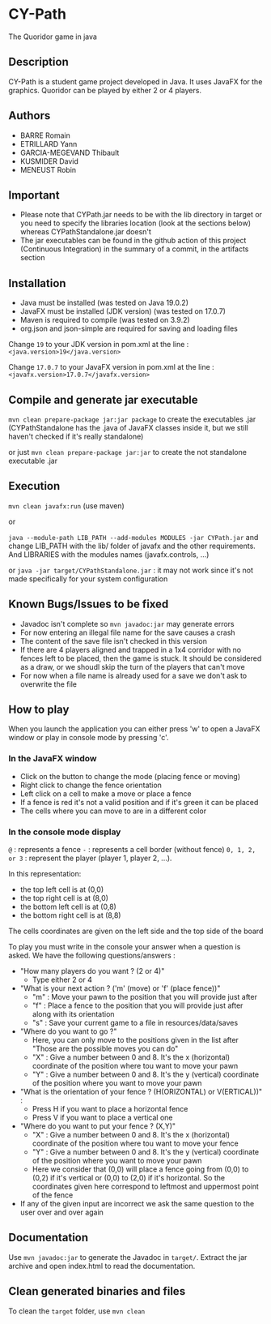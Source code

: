 # CY-Path

The Quoridor game in java

## Description

CY-Path is a student game project developed in Java. It uses JavaFX for the graphics. 
Quoridor can be played by either 2 or 4 players.

## Authors

* BARRE Romain
* ETRILLARD Yann
* GARCIA-MEGEVAND Thibault
* KUSMIDER David
* MENEUST Robin

## Important

- Please note that CYPath.jar needs to be with the lib directory in target or you need to specify the libraries location (look at the sections below) whereas CYPathStandalone.jar doesn't
- The jar executables can be found in the github action of this project (Continuous Integration) in the summary of a commit, in the artifacts section

## Installation

- Java must be installed (was tested on Java 19.0.2)
- JavaFX must be installed (JDK version) (was tested on 17.0.7)
- Maven is required to compile (was tested on 3.9.2)
- org.json and json-simple are required for saving and loading files

Change `19` to your JDK version in pom.xml at the line :
`<java.version>19</java.version>`

Change `17.0.7` to your JavaFX version in pom.xml at the line :
`<javafx.version>17.0.7</javafx.version>`


## Compile and generate jar executable

`mvn clean prepare-package jar:jar package` to create the executables .jar (CYPathStandalone has the .java of JavaFX classes inside it, but we still haven't checked if it's really standalone)

or just `mvn clean prepare-package jar:jar` to create the not standalone executable .jar

## Execution

`mvn clean javafx:run` (use maven)

or

`java --module-path LIB_PATH --add-modules MODULES -jar CYPath.jar` and change LIB_PATH with the lib/ folder of javafx and the other requirements. And LIBRARIES with the modules names (javafx.controls, ...)

or `java -jar target/CYPathStandalone.jar` : it may not work since it's not made specifically for your system configuration

## Known Bugs/Issues to be fixed

- Javadoc isn't complete so `mvn javadoc:jar` may generate errors
- For now entering an illegal file name for the save causes a crash
- The content of the save file isn't checked in this version
- If there are 4 players aligned and trapped in a 1x4 corridor with no fences left to be placed, then the game is stuck. It should be considered as a draw, or we shoudl skip the turn of the players that can't move
- For now when a file name is already used for a save we don't ask to overwrite the file

## How to play

When you launch the application you can either press 'w' to open a JavaFX window or play in console mode by pressing 'c'.

### In the JavaFX window

- Click on the button to change the mode (placing fence or moving)
- Right click to change the fence orientation
- Left click on a cell to make a move or place a fence
- If a fence is red it's not a valid position and if it's green it can be placed
- The cells where you can move to are in a different color


### In the console mode display

`@` : represents a fence
`-` : represents a cell border (without fence)
`0, 1, 2, or 3` : represent the player (player 1, player 2, ...).

In this representation:
- the top left cell is at (0,0)
- the top right cell is at (8,0)
- the bottom left cell is at (0,8)
- the bottom right cell is at (8,8)

The cells coordinates are given on the left side and the top side of the board

To play you must write in the console your answer when a question is asked. We have the following questions/answers :

- "How many players do you want ? (2 or 4)"
    - Type either 2 or 4
- "What is your next action ? ('m' (move) or 'f' (place fence))"
    - "m" : Move your pawn to the position that you will provide just after
    - "f" : Place a fence to the position that you will provide just after along with its orientation
    - "s" : Save your current game to a file in resources/data/saves
- "Where do you want to go ?"
    - Here, you can only move to the positions given in the list after "Those are the possible moves you can do"
    - "X" : Give a number between 0 and 8. It's the x (horizontal) coordinate of the position where tou want to move your pawn
    - "Y" : Give a number between 0 and 8. It's the y (vertical) coordinate of the position where you want to move your pawn
- "What is the orientation of your fence ? (H(ORIZONTAL) or V(ERTICAL))" : 
    - Press H if you want to place a horizontal fence
    - Press V if you want to place a vertical one
- "Where do you want to put your fence ? (X,Y)"
    - "X" : Give a number between 0 and 8. It's the x (horizontal) coordinate of the position where tou want to move your fence
    - "Y" : Give a number between 0 and 8. It's the y (vertical) coordinate of the position where you want to move your pawn
    - Here we consider that (0,0) will place a fence going from (0,0) to (0,2) if it's vertical or (0,0) to (2,0) if it's horizontal. So the coordinates given here correspond to leftmost and uppermost point of the fence
- If any of the given input are incorrect we ask the same question to the user over and over again


## Documentation

Use `mvn javadoc:jar` to generate the Javadoc in `target/`.
Extract the jar archive and open index.html to read the documentation.

## Clean generated binaries and files

To clean the `target` folder, use `mvn clean`
